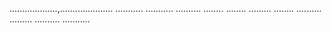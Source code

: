 ...................,.....................
...........
...........
..........
........
........
.........
........
..........
.........
..........
...........
